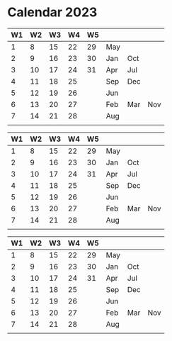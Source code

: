 # Calendar 2023

| W1  | W2  | W3  | W4  | W5  |     |     |     | 
| --- | --- | --- | --- | --- | --- | --- | --- |
| 1   | 8   | 15  | 22  | 29  | May |     |     |
| 2   | 9   | 16  | 23  | 30  | Jan | Oct |     |
| 3   | 10  | 17  | 24  | 31  | Apr | Jul |     |
| 4   | 11  | 18  | 25  |     | Sep | Dec |     |
| 5   | 12  | 19  | 26  |     | Jun |     |     |
| 6   | 13  | 20  | 27  |     | Feb | Mar | Nov |
| 7   | 14  | 21  | 28  |     | Aug |     |     |
|     |     |     |     |     |     |     |     |



| W1  | W2  | W3  | W4  | W5  |     |     |     | 
| --- | --- | --- | --- | --- | --- | --- | --- |
| 1   | 8   | 15  | 22  | 29  | May |     |     |
| 2   | 9   | 16  | 23  | 30  | Jan | Oct |     |
| 3   | 10  | 17  | 24  | 31  | Apr | Jul |     |
| 4   | 11  | 18  | 25  |     | Sep | Dec |     |
| 5   | 12  | 19  | 26  |     | Jun |     |     |
| 6   | 13  | 20  | 27  |     | Feb | Mar | Nov |
| 7   | 14  | 21  | 28  |     | Aug |     |     |
|     |     |     |     |     |     |     |     |



| W1  | W2  | W3  | W4  | W5  |     |     |     | 
| --- | --- | --- | --- | --- | --- | --- | --- |
| 1   | 8   | 15  | 22  | 29  | May |     |     |
| 2   | 9   | 16  | 23  | 30  | Jan | Oct |     |
| 3   | 10  | 17  | 24  | 31  | Apr | Jul |     |
| 4   | 11  | 18  | 25  |     | Sep | Dec |     |
| 5   | 12  | 19  | 26  |     | Jun |     |     |
| 6   | 13  | 20  | 27  |     | Feb | Mar | Nov |
| 7   | 14  | 21  | 28  |     | Aug |     |     |
|     |     |     |     |     |     |     |     |